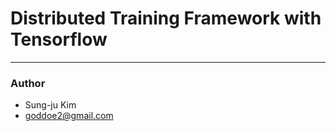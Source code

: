 # Distributed Training Framework with Tensorflow

- - -

### Author
+ Sung-ju Kim
+ goddoe2@gmail.com

